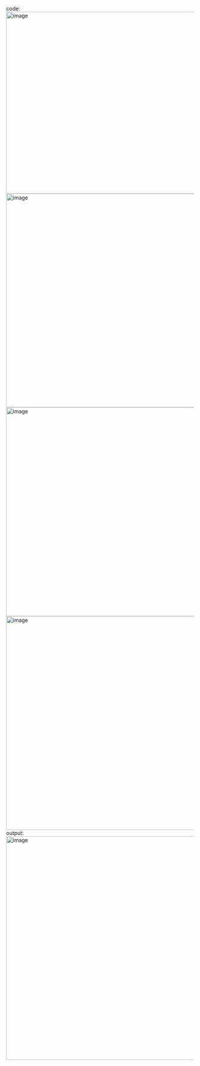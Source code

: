 code:
<img width="584" height="489" alt="image" src="https://github.com/user-attachments/assets/1a075864-3401-4ef2-9034-7ee7f60a02fd" />
<img width="985" height="574" alt="image" src="https://github.com/user-attachments/assets/eda0f982-73a3-444c-b273-f0f6a289ed2d" />
<img width="694" height="561" alt="image" src="https://github.com/user-attachments/assets/933f5f2c-ea5b-4542-bd5f-39392db0ec53" />
<img width="727" height="574" alt="image" src="https://github.com/user-attachments/assets/d74b13ea-ed80-43a8-9241-fd5db76fe17f" />
output:
<img width="639" height="601" alt="image" src="https://github.com/user-attachments/assets/19fb46db-beb1-41a4-9da6-ee9a43ca585a" />

